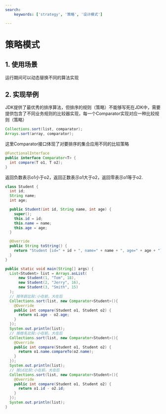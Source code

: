 ```yaml
---
search:
    keywords: ['strategy', '策略', '设计模式']

---
```


# 策略模式

## 1. 使用场景
运行期间可以动态替换不同的算法实现

## 2. 实现举例
JDK提供了最优秀的排序算法，但排序的规则（策略）不能够写死在JDK中，需要提供包含了不同业务规则的比较器实现，每一个Comparator实现对应一种比较规则（策略）

```java
Collections.sort(list, comparator);
Arrays.sort(array, comparator);
```

这里Comparator接口体现了对要排序的集合应用不同的比较策略

```java
@FunctionalInterface
public interface Comparator<T> {
  int compare(T o1, T o2);
}
```
返回负数表示o1小于o2，返回正数表示o1大于o2，返回零表示o1等于o2.

```java
class Student {
  int id;
  String name;
  int age;

  public Student(int id, String name, int age) {
    super();
    this.id = id;
    this.name = name;
    this.age = age;
  }

  @Override
  public String toString() {
    return "Student [id=" + id + ", name=" + name + ", age=" + age + "]";
  }  
}
```

```java
public static void main(String[] args) {
  List<Student> list = Arrays.asList(
      new Student(1, "Tom", 18), 
      new Student(2, "Jerry", 16), 
      new Student(3, "Smith", 15)
  );
  // 按年龄比较:小在前，大在后
  Collections.sort(list, new Comparator<Student>(){
    @Override
    public int compare(Student o1, Student o2) {
      return o1.age - o2.age;
    }
  });
  System.out.println(list);
  // 按姓名比较:小在前，大在后
  Collections.sort(list, new Comparator<Student>(){
    @Override
    public int compare(Student o1, Student o2) {
      return o1.name.compareTo(o2.name);
    }
  });
  System.out.println(list);
  // 按id比较:小在前，大在后
  Collections.sort(list, new Comparator<Student>(){
    @Override
    public int compare(Student o1, Student o2) {
      return o1.id - o2.id;
    }
  });
  System.out.println(list);
}
```

